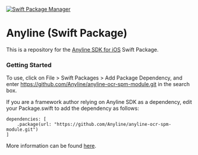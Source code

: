 [![Swift Package Manager](https://img.shields.io/badge/Swift_Package_Manager-compatible-orange?style=flat-square)](https://img.shields.io/badge/Swift_Package_Manager-compatible-orange)

# Anyline (Swift Package)

This is a repository for the [Anyline SDK for iOS](https://github.com/Anyline/anyline-ocr-examples-ios) Swift Package.

### Getting Started

To use, click on File > Swift Packages > Add Package Dependency, and enter https://github.com/Anyline/anyline-ocr-spm-module.git in the search box.

If you are a framework author relying on Anyline SDK as a dependency, edit your Package.swift to add the dependency as follows:

```
dependencies: [
    .package(url: "https://github.com/Anyline/anyline-ocr-spm-module.git")
]
```

More information can be found [here](https://developer.apple.com/documentation/swift_packages/adding_package_dependencies_to_your_app).
